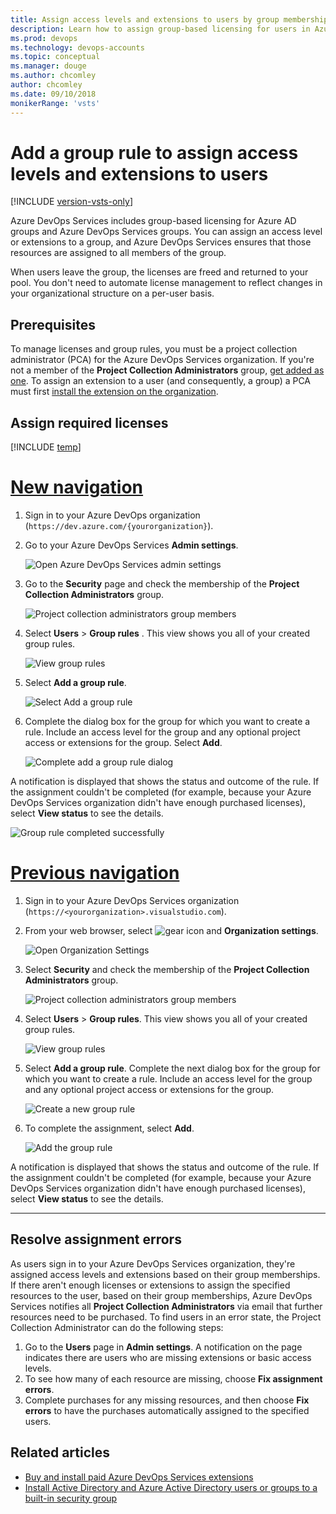 ```yaml
---
title: Assign access levels and extensions to users by group membership
description: Learn how to assign group-based licensing for users in Azure AD and Azure DevOps Services groups by adding a group rule.
ms.prod: devops
ms.technology: devops-accounts
ms.topic: conceptual
ms.manager: douge
ms.author: chcomley
author: chcomley
ms.date: 09/10/2018
monikerRange: 'vsts'
---
```

# Add a group rule to assign access levels and extensions to users

[!INCLUDE [version-vsts-only](../../_shared/version-vsts-only.md)]

Azure DevOps Services includes group-based licensing for Azure AD groups and Azure DevOps Services groups. You can assign an access level or extensions to a group, and Azure DevOps Services ensures that those resources are assigned to all members of the group.

When users leave the group, the licenses are freed and returned to your pool. You don't need to automate license management to reflect changes in your organizational structure on a per-user basis.

## Prerequisites

To manage licenses and group rules, you must be a project collection administrator (PCA) for the Azure DevOps Services organization. If you're not a member of the **Project Collection Administrators** group, [get added as one](../../organizations/security/set-project-collection-level-permissions.md).
To assign an extension to a user (and consequently, a group) a PCA must first [install the extension on the organization](../../marketplace/install-vsts-extension.md).

## Assign required licenses

[!INCLUDE [temp](../../_shared/new-navigation.md)] 

# [New navigation](#tab/new-nav)

1. Sign in to your Azure DevOps organization (```https://dev.azure.com/{yourorganization}```).

2. Go to your Azure DevOps Services **Admin settings**.

   ![Open Azure DevOps Services admin settings](../../_shared/_img/settings/open-admin-settings-vert.png)

3. Go to the **Security** page and check the membership of the **Project Collection Administrators** group.

   ![Project collection administrators group members](_img/assign-access-levels/project-collection-administrators-group-members-new.png)

4. Select **Users** > **Group rules** . This view shows you all of your created group rules.

   ![View group rules](_img/assign-access-levels/see-group-rules.png)

5. Select **Add a group rule**.

   ![Select Add a group rule](_img/manage-group-licensing/add-group-rule.png)

6. Complete the dialog box for the group for which you want to create a rule. Include an access level for the group and any optional project access or extensions for the group. Select **Add**.

   ![Complete add a group rule dialog](_img/assign-access-levels/add-group-rule-dialog-new.png)

A notification is displayed that shows the status and outcome of the rule. If the assignment couldn't be completed (for example, because your Azure DevOps Services organization didn't have enough purchased licenses), select **View status** to see the details.

![Group rule completed successfully](_img/assign-access-levels/group-rule-completed-successfully.png)

# [Previous navigation](#tab/prev-nav)

1. Sign in to your Azure DevOps Services organization (`https://<yourorganization>.visualstudio.com`).

2. From your web browser, select ![gear icon](../../_img/icons/gear-icon.png) and  **Organization settings**.

   ![Open Organization Settings](../../_shared/_img/settings/open-account-settings.png)

3. Select **Security** and check the membership of the **Project Collection Administrators** group.

   ![Project collection administrators group members](_img/assign-access-levels/project-collection-administrators-group-members-prev.png)

4. Select **Users** > **Group rules**. This view shows you all of your created group rules.

   ![View group rules](_img/assign-access-levels/view-group-rules.png)

5. Select **Add a group rule**. Complete the next dialog box for the group for which you want to create a rule. Include an access level for the group and any optional project access or extensions for the group.

   ![Create a new group rule](_img/assign-access-levels/add-a-group-rule.png)

6. To complete the assignment, select **Add**.

   ![Add the group rule](_img/assign-access-levels/add-group-rule-dialog-new.png)

A notification is displayed that shows the status and outcome of the rule. If the assignment couldn't be completed (for example, because your Azure DevOps Services organization didn't have enough purchased licenses), select **View status** to see the details.

---

## Resolve assignment errors

As users sign in to your Azure DevOps Services organization, they're assigned access levels and extensions based on their group memberships. If there aren't enough licenses or extensions to assign the specified resources to the user, based on their group memberships, Azure DevOps Services notifies all **Project Collection Administrators** via email that further resources need to be purchased. To find users in an error state, the Project Collection Administrator can do the following steps:

1. Go to the **Users** page in **Admin settings**. A notification on the page indicates there are users who are missing extensions or basic access levels.
2. To see how many of each resource are missing, choose **Fix assignment errors**.
3. Complete purchases for any missing resources, and then choose **Fix errors** to have the purchases automatically assigned to the specified users.

## Related articles

* [Buy and install paid Azure DevOps Services extensions](../../marketplace/install-paid-vsts-extension.md)
* [Install Active Directory and Azure Active Directory users or groups to a built-in security group](../security/add-ad-aad-built-in-security-groups.md)